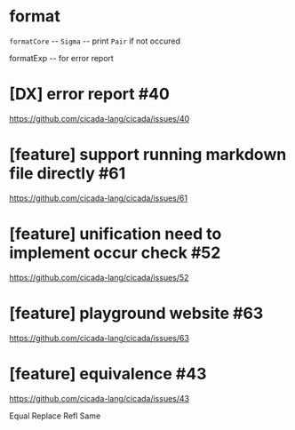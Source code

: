 # format

`formatCore` -- `Sigma` -- print `Pair` if not occured

formatExp -- for error report

# [DX] error report #40

https://github.com/cicada-lang/cicada/issues/40

# [feature] support running markdown file directly #61

https://github.com/cicada-lang/cicada/issues/61

# [feature] unification need to implement occur check #52

https://github.com/cicada-lang/cicada/issues/52

# [feature] playground website #63

https://github.com/cicada-lang/cicada/issues/63

# [feature] equivalence #43

https://github.com/cicada-lang/cicada/issues/43

Equal
Replace
Refl
Same
